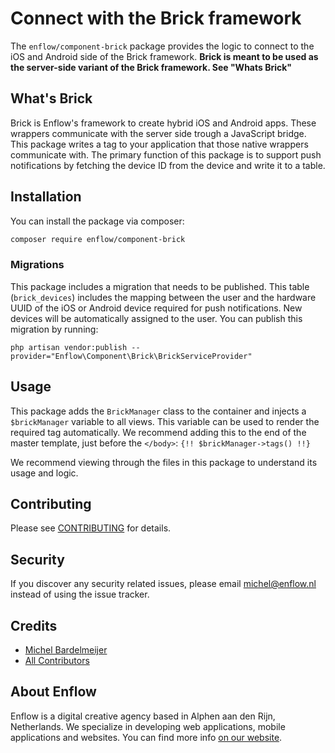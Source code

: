 # Connect with the Brick framework

The `enflow/component-brick` package provides the logic to connect to the iOS and Android side of the Brick framework. **Brick is meant to be used as the server-side variant of the Brick framework. See "Whats Brick"**

## What's Brick
Brick is Enflow's framework to create hybrid iOS and Android apps. These wrappers communicate with the server side trough a JavaScript bridge. This package writes a tag to your application that those native wrappers communicate with. The primary function of this package is to support push notifications by fetching the device ID from the device and write it to a table.

## Installation
You can install the package via composer:

``` bash
composer require enflow/component-brick
```

### Migrations
This package includes a migration that needs to be published. This table (`brick_devices`) includes the mapping between the user and the hardware UUID of the iOS or Android device required for push notifications. New devices will be automatically assigned to the user. You can publish this migration by running:

`php artisan vendor:publish --provider="Enflow\Component\Brick\BrickServiceProvider"`

## Usage
This package adds the `BrickManager` class to the container and injects a `$brickManager` variable to all views. This variable can be used to render the required tag automatically. We recommend adding this to the end of the master template, just before the `</body>`:
`{!! $brickManager->tags() !!}`

We recommend viewing through the files in this package to understand its usage and logic.

## Contributing
Please see [CONTRIBUTING](CONTRIBUTING.md) for details.

## Security
If you discover any security related issues, please email michel@enflow.nl instead of using the issue tracker.

## Credits
- [Michel Bardelmeijer](https://github.com/mbardelmeijer)
- [All Contributors](../../contributors)

## About Enflow
Enflow is a digital creative agency based in Alphen aan den Rijn, Netherlands. We specialize in developing web applications, mobile applications and websites. You can find more info [on our website](https://enflow.nl/en).

